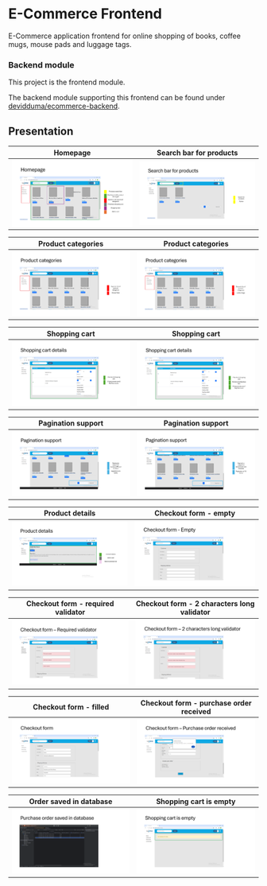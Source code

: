 # E-Commerce Frontend

E-Commerce application frontend for online shopping of books, coffee mugs, mouse pads and luggage tags.

### Backend module

This project is the frontend module.

The backend module supporting this frontend can be found under [devidduma/ecommerce-backend](https://github.com/devidduma/ecommerce-backend).

## Presentation

| Homepage                                                 | Search bar for products                                   | 
|----------------------------------------------------------|-----------------------------------------------------------|
| ![Homepage](src/assets/images/readme/ecommercepres1.PNG) | ![SearchBar](src/assets/images/readme/ecommercepres3.PNG) |

| Product categories                                                | Product categories                                             | 
|-------------------------------------------------------------------|----------------------------------------------------------------|
| ![ProductCategories](src/assets/images/readme/ecommercepres4.PNG) | ![ProductDetails](src/assets/images/readme/ecommercepres5.PNG) |

| Shopping cart                                                | Shopping cart                                                | 
|--------------------------------------------------------------|--------------------------------------------------------------|
| ![ShoppingCart](src/assets/images/readme/ecommercepres6.PNG) | ![ShoppingCart](src/assets/images/readme/ecommercepres7.PNG) |

| Pagination support                                                | Pagination support                                                | 
|-------------------------------------------------------------------|-------------------------------------------------------------------|
| ![PaginationSupport](src/assets/images/readme/ecommercepres8.PNG) | ![PaginationSupport](src/assets/images/readme/ecommercepres9.PNG) |

| Product details                                              | Checkout form - empty                                         | 
|--------------------------------------------------------------|---------------------------------------------------------------|
| ![CheckoutForm](src/assets/images/readme/ecommercepres2.PNG) | ![CheckoutForm](src/assets/images/readme/ecommercepres10.PNG) |

| Checkout form - required validator                            | Checkout form - 2 characters long validator                   | 
|---------------------------------------------------------------|---------------------------------------------------------------|
| ![CheckoutForm](src/assets/images/readme/ecommercepres11.PNG) | ![CheckoutForm](src/assets/images/readme/ecommercepres12.PNG) |

| Checkout form - filled                                        | Checkout form - purchase order received                       | 
|---------------------------------------------------------------|---------------------------------------------------------------|
| ![CheckoutForm](src/assets/images/readme/ecommercepres13.PNG) | ![CheckoutForm](src/assets/images/readme/ecommercepres14.PNG) |

| Order saved in database                                       | Shopping cart is empty                                        | 
|---------------------------------------------------------------|---------------------------------------------------------------|
| ![CheckoutForm](src/assets/images/readme/ecommercepres15.PNG) | ![CheckoutForm](src/assets/images/readme/ecommercepres16.PNG) |
